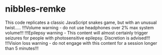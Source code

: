# nibbles-remke
This code replicates a classic JavaScript snakes game, but with an unusual twist.....
!!!Volume warning - do not use headphones over 2% max system volume!!!
!!!Epilepsy warning - This content will almost certainly trigger seizures for people with photosensitive epilepsy. Discretion is advised!!!
!!!Vision loss warning - do not engage with this content for a session longer than 5 minutes!!!
